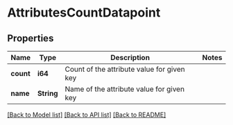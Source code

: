 # AttributesCountDatapoint

## Properties

Name | Type | Description | Notes
------------ | ------------- | ------------- | -------------
**count** | **i64** | Count of the attribute value for given key | 
**name** | **String** | Name of the attribute value for given key | 

[[Back to Model list]](../README.md#documentation-for-models) [[Back to API list]](../README.md#documentation-for-api-endpoints) [[Back to README]](../README.md)



